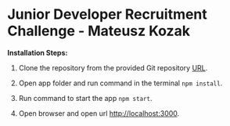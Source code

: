 # Junior Developer Recruitment Challenge - Mateusz Kozak

**Installation Steps:**

1. Clone the repository from the provided Git repository [URL](https://github.com/). 

2. Open app folder and run command in the terminal ``` npm install ```.

3. Run command to start the app  ``` npm start ```.

3. Open browser and open url [http://localhost:3000](http://localhost:3000).